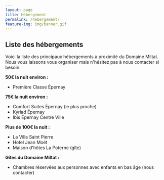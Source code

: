```yaml
---
layout: page
title: Hébergement
permalink: /hebergement/
feature-img: img/banner.gif
---
```


## Liste des hébergements

Voici la liste des principaux hébergements à proximité du Domaine Miltat. 
Nous vous laissons vous organiser mais n'hésitez pas à nous contacter si besoin.

**50€ la nuit environ :**

* Première Classe Épernay

**75€ la nuit environ :**

* Comfort Suites Épernay (le plus proche)
* Kyriad Épernay
* Ibis Épernay Centre Ville

**Plus de 100€ la nuit :**

* La Villa Saint Pierre 
* Hotel Jean Moët 
* Maison d'hôtes La Poterne (gîte)

**Gîtes du Domaine Miltat :**

* Chambres réservées aux personnes avec enfants en bas âge (nous contacter)
